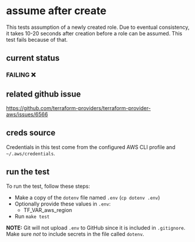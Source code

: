 # assume after create
This tests assumption of a newly created role. Due to eventual consistency, it takes 10-20 seconds after creation before a role can be assumed. This test fails because of that.

## current status
### FAILING :x:

## related github issue
https://github.com/terraform-providers/terraform-provider-aws/issues/6566

## creds source
Credentials in this test come from the configured AWS CLI profile and `~/.aws/credentials`.

## run the test

To run the test, follow these steps:

* Make a copy of the `dotenv` file named `.env` (`cp dotenv .env`)
* Optionally provide these values in `.env`:
    * TF_VAR_aws_region
* Run `make test`

**NOTE:** Git will not upload `.env` to GitHub since it is included in `.gitignore`. Make sure _not_ to include secrets in the file called `dotenv`.
